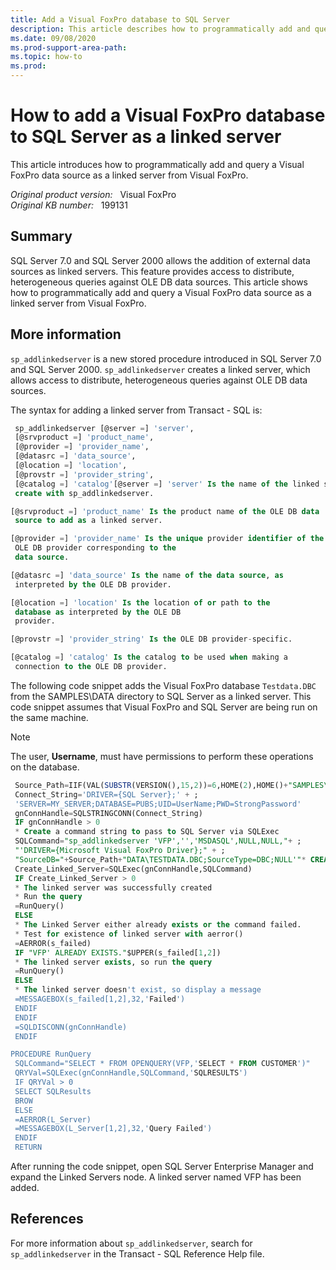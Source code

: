 ```yaml
---
title: Add a Visual FoxPro database to SQL Server
description: This article describes how to programmatically add and query a Visual FoxPro data source as a linked server from Visual FoxPro.
ms.date: 09/08/2020
ms.prod-support-area-path: 
ms.topic: how-to
ms.prod: 
---
```

# How to add a Visual FoxPro database to SQL Server as a linked server

This article introduces how to programmatically add and query a Visual FoxPro data source as a linked server from Visual FoxPro.

_Original product version:_ &nbsp; Visual FoxPro  
_Original KB number:_ &nbsp; 199131

## Summary

SQL Server 7.0 and SQL Server 2000 allows the addition of external data sources as linked servers. This feature provides access to distribute, heterogeneous queries against OLE DB data sources. This article shows how to programmatically add and query a Visual FoxPro data source as a linked server from Visual FoxPro.

## More information

`sp_addlinkedserver` is a new stored procedure introduced in SQL Server 7.0 and SQL Server 2000. `sp_addlinkedserver` creates a linked server, which allows access to distribute, heterogeneous queries against OLE DB data sources.

The syntax for adding a linked server from Transact - SQL is:

```sql
 sp_addlinkedserver [@server =] 'server',
 [@srvproduct =] 'product_name',
 [@provider =] 'provider_name',
 [@datasrc =] 'data_source',
 [@location =] 'location',
 [@provstr =] 'provider_string',
 [@catalog =] 'catalog'[@server =] 'server' Is the name of the linked server to
 create with sp_addlinkedserver.

[@srvproduct =] 'product_name' Is the product name of the OLE DB data
 source to add as a linked server.

[@provider =] 'provider_name' Is the unique provider identifier of the
 OLE DB provider corresponding to the
 data source.

[@datasrc =] 'data_source' Is the name of the data source, as
 interpreted by the OLE DB provider.

[@location =] 'location' Is the location of or path to the
 database as interpreted by the OLE DB
 provider.

[@provstr =] 'provider_string' Is the OLE DB provider-specific.

[@catalog =] 'catalog' Is the catalog to be used when making a
 connection to the OLE DB provider.
```

The following code snippet adds the Visual FoxPro database `Testdata.DBC` from the SAMPLES\DATA directory to SQL Server as a linked server. This code snippet assumes that Visual FoxPro and SQL Server are being run on the same machine.

> [!NOTE]
> The user, **Username**, must have permissions to perform these operations on the database.

```sql
 Source_Path=IIF(VAL(SUBSTR(VERSION(),15,2))=6,HOME(2),HOME()+"SAMPLES\")
 Connect_String='DRIVER={SQL Server};' + ;
 'SERVER=MY_SERVER;DATABASE=PUBS;UID=UserName;PWD=StrongPassword'
 gnConnHandle=SQLSTRINGCONN(Connect_String)
 IF gnConnHandle > 0
 * Create a command string to pass to SQL Server via SQLExec
 SQLCommand="sp_addlinkedserver 'VFP','','MSDASQL',NULL,NULL,"+ ;
 "'DRIVER={Microsoft Visual FoxPro Driver};" + ;
 "SourceDB="+Source_Path+"DATA\TESTDATA.DBC;SourceType=DBC;NULL'"* CREATE the LINKED Server"
 Create_Linked_Server=SQLExec(gnConnHandle,SQLCommand)
 IF Create_Linked_Server > 0
 * The linked server was successfully created
 * Run the query
 =RunQuery()
 ELSE
 * The Linked Server either already exists or the command failed.
 * Test for existence of linked server with aerror()
 =AERROR(s_failed)
 IF "VFP' ALREADY EXISTS."$UPPER(s_failed[1,2])
 * The linked server exists, so run the query
 =RunQuery()
 ELSE
 * The linked server doesn't exist, so display a message
 =MESSAGEBOX(s_failed[1,2],32,'Failed')
 ENDIF
 ENDIF
 =SQLDISCONN(gnConnHandle)
 ENDIF

PROCEDURE RunQuery
 SQLCommand="SELECT * FROM OPENQUERY(VFP,'SELECT * FROM CUSTOMER')"
 QRYVal=SQLExec(gnConnHandle,SQLCommand,'SQLRESULTS')
 IF QRYVal > 0
 SELECT SQLResults
 BROW
 ELSE
 =AERROR(L_Server)
 =MESSAGEBOX(L_Server[1,2],32,'Query Failed')
 ENDIF
 RETURN
```

After running the code snippet, open SQL Server Enterprise Manager and expand the Linked Servers node. A linked server named VFP has been added.

## References

For more information about `sp_addlinkedserver`, search for `sp_addlinkedserver` in the Transact - SQL Reference Help file.
